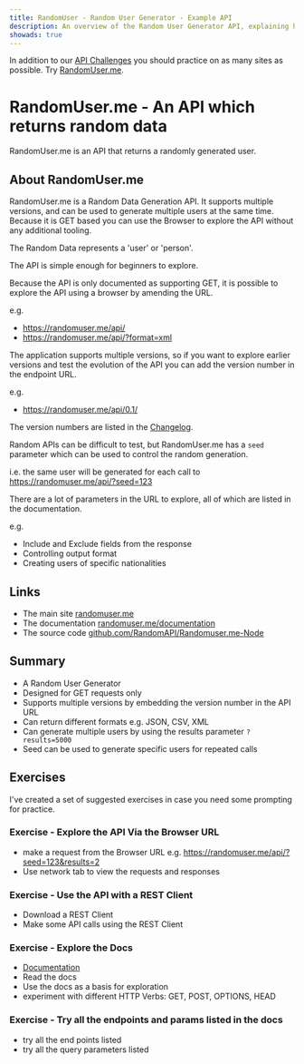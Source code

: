 ```yaml
---
title: RandomUser - Random User Generator - Example API
description: An overview of the Random User Generator API, explaining how to use it to learn about APIs and practice with API tooling.
showads: true
---
```


In addition to our [API Challenges](/gui/challenges) you should practice on as many sites as possible. Try [RandomUser.me](https://randomuser.me/documentation).

# RandomUser.me - An API which returns random data

RandomUser.me is an API that returns a randomly generated user.

## About RandomUser.me

RandomUser.me is a Random Data Generation API. It supports multiple versions, and can be used to generate multiple users at the same time. Because it is GET based you can use the Browser to explore the API without any additional tooling.

The Random Data represents a 'user' or 'person'.

The API is simple enough for beginners to explore.

Because the API is only documented as supporting GET, it is possible to explore the API using a browser by amending the URL.

e.g. 

- https://randomuser.me/api/
- https://randomuser.me/api/?format=xml

The application supports multiple versions, so if you want to explore earlier versions and test the evolution of the API you can add the version number in the endpoint URL.

e.g.

- https://randomuser.me/api/0.1/

The version numbers are listed in the [Changelog](https://randomuser.me/changelog).

Random APIs can be difficult to test, but RandomUser.me has a `seed` parameter which can be used to control the random generation.

i.e. the same user will be generated for each call to https://randomuser.me/api/?seed=123

There are a lot of parameters in the URL to explore, all of which are listed in the documentation.

e.g.

- Include and Exclude fields from the response
- Controlling output format
- Creating users of specific nationalities


## Links

- The main site [randomuser.me](https://randomuser.me)
- The documentation [randomuser.me/documentation](https://randomuser.me/documentation)
- The source code [github.com/RandomAPI/Randomuser.me-Node](https://github.com/RandomAPI/Randomuser.me-Node)

## Summary

- A Random User Generator
- Designed for GET requests only
- Supports multiple versions by embedding the version number in the API URL
- Can return different formats e.g. JSON, CSV, XML
- Can generate multiple users by using the results parameter `?results=5000`
- Seed can be used to generate specific users for repeated calls

## Exercises

I've created a set of suggested exercises in case you need some prompting for practice.

### Exercise - Explore the API Via the Browser URL

- make a request from the Browser URL e.g. https://randomuser.me/api/?seed=123&results=2
- Use network tab to view the requests and responses

### Exercise - Use the API with a REST Client

- Download a REST Client
- Make some API calls using the REST Client

### Exercise - Explore the Docs

- [Documentation](https://randomuser.me/documentation)
- Read the docs
- Use the docs as a basis for exploration
- experiment with different HTTP Verbs: GET, POST, OPTIONS, HEAD

### Exercise - Try all the endpoints and params listed in the docs

- try all the end points listed
- try all the query parameters listed




 